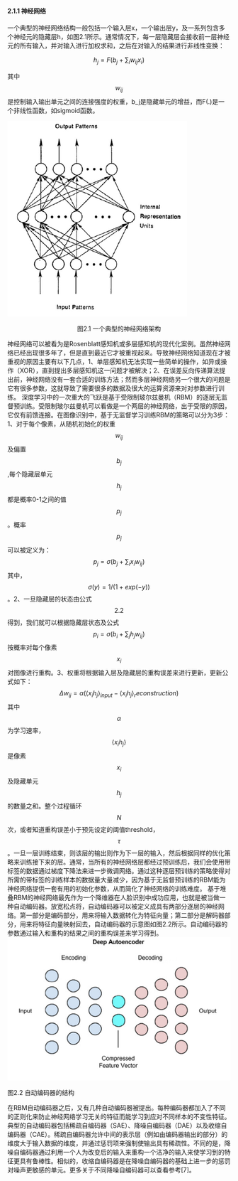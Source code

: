 #### 2.1.1 神经网络

一个典型的神经网络结构一般包括一个输入层x，一个输出层y，及一系列包含多个神经元的隐藏层h，如图2.1所示。通常情况下，每一层隐藏层会接收前一层神经元的所有输入，并对输入进行加权求和，之后在对输入的结果进行非线性变换：


$$
h_{j}=F\left ( b_{j}+\sum_{i} w_{ij}x_{i}\right)\tag {2.1}
$$


其中$$w_{ij}$$是控制输入输出单元之间的连接强度的权重，b\_j是隐藏单元的增益，而F\(.\)是一个非线性函数，如sigmoid函数。

![](/assets/1536889663%281%29.png)
<center>
    图2.1 一个典型的神经网络架构
</center>

神经网络可以被看为是Rosenblatt感知机或多层感知机的现代化案例。虽然神经网络已经出现很多年了，但是直到最近它才被重视起来。导致神经网络知道现在才被重视的原因主要有以下几点，1、单层感知机无法实现一些简单的操作，如异或操作（XOR），直到提出多层感知机这一问题才被解决；2、在误差反向传递算法提出前，神经网络没有一套合适的训练方法；然而多层神经网络另一个很大的问题是它有很多参数，这就导致了需要很多的数据及很大的运算资源来对对参数进行训练。
深度学习中的一次重大的飞跃是基于受限制玻尔兹曼机（RBM）的逐层无监督预训练。受限制玻尔兹曼机可以看做是一个两层的神经网络，出于受限的原因，它仅有前馈连接。在图像识别中，基于无监督学习训练RBM的策略可以分为3步：1、对于每个像素，从随机初始化的权重$$w_{ij}$$及偏置$$b_{j}$$,每个隐藏层单元$$h_{j}$$都是概率0-1之间的值$$p_{j}$$。概率$$p_{j}$$可以被定义为：
$$
p_{j}=\sigma\left( b_{j}+\sum_{i}x_{i}w_{ij}\right)\tag {2.2}
$$
其中，$$\sigma\left(y\right)=1/\left(1+exp\left(-y\right)\right)$$。2、一旦隐藏层的状态由公式$$2.2$$得到，我们就可以根据隐藏层状态及公式$$p_{i}=\sigma\left(b_{i}+\sum_{j}h_{j}w_{ij}\right)$$按概率对每个像素$$x_{i}$$对图像进行重构。3、权重将根据输入层及隐藏层的重构误差来进行更新，更新公式如下：
$$
\Delta w_{ij}=\alpha \left(\langle x_{i}h_{j}\rangle_{input}-\langle x_{i}h_{j}\rangle_reconstruction\right)\tag {2.3}
$$
其中$$\alpha$$为学习速率，$$\langle x_{i}h_{j}\rangle$$是像素$$x_{i}$$及隐藏单元$$h_{j}$$的数量之和。整个过程循环$$N$$次，或者知道重构误差小于预先设定的阈值threshold，$$\tau$$。一旦一层训练结束，则该层的输出则作为下一层的输入，然后根据同样的优化策略来训练接下来的层。通常，当所有的神经网络层都经过预训练后，我们会使用带标签的数据通过梯度下降法来进一步微调网络。通过这种逐层预训练的策略使得对所需的带标签的训练样本的数据量大量减少，因为基于无监督预训练的RBM能为神经网络提供一套有用的初始化参数，从而简化了神经网络的训练难度。
基于堆叠RBM的神经网络最先作为一个降维器在人脸识别中成功应用，也就是被当做一种自动编码器。放宽松点将，自动编码器可以被定义成具有两部分逐层的神经网络。第一部分是编码部分，用来将输入数据转化为特征向量；第二部分是解码器部分，用来将特征向量映射回去，自动编码器的示意图如图2.2所示。自动编码器的参数通过输入和重构的结果之间的重构误差来学习得到。
                            ![](/assets/1537231100%281%29.png)

图2.2 自动编码器的结构

在RBM自动编码器之后，又有几种自动编码器被提出。每种编码器都加入了不同的正则化来防止神经网络学习无关的特征而能学习到应对不同样本的不变性特征。典型的自动编码器包括稀疏自编码器（SAE）、降噪自编码器（DAE）以及收缩自编码器（CAE）。稀疏自编码器允许中间的表示层（例如由编码器输出的部分）的维度大于输入数据的维度，并通过惩罚项来强制使输出具有稀疏性。不同的是，降噪自编码器通过利用一个人为改变后的输入来重构一个洁净的输入来使学习到的特征更具有鲁棒性。相似的，收缩自编码器是在降噪自编码器的基础上进一步的惩罚对噪声更敏感的单元。更多关于不同降噪自编码器可以查看参考[7]。